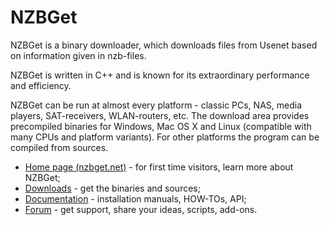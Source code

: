 # NZBGet #
NZBGet is a binary downloader, which downloads files from Usenet
based on information given in nzb-files. 

NZBGet is written in C++ and is known for its extraordinary performance and efficiency.

NZBGet can be run at almost every platform - classic PCs, NAS, media players, SAT-receivers, WLAN-routers, etc.
The download area provides precompiled binaries
for Windows, Mac OS X and Linux (compatible with many CPUs and platform variants). For other platforms
the program can be compiled from sources.

- [Home page (nzbget.net)](http://nzbget.net) - for first time visitors, learn more about NZBGet;
- [Downloads](http://nzbget.net/download) - get the binaries and sources;
- [Documentation](https://github.com/nzbget/nzbget/wiki) - installation manuals, HOW-TOs, API;
- [Forum](http://forum.nzbget.net) - get support, share your ideas, scripts, add-ons.
